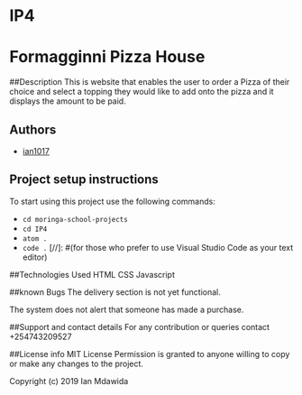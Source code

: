 # IP4
# Formagginni Pizza House

##Description
This is website that enables the user to order a Pizza of their choice and select a topping they would like to add onto the pizza and it displays the amount to be paid.
## Authors
- [ian1017](https://github.com/ian1017)

## Project setup instructions
To start using this project use the following commands:

- `cd moringa-school-projects`
- `cd IP4`
- `atom .`
-  `code .` [//]: #(for those who prefer to use Visual Studio Code as your text editor)

##Technologies Used
HTML
CSS
Javascript

##known Bugs
The delivery section is not yet functional.

The system does not alert that someone has made a purchase.

##Support and contact details
For any contribution or queries contact +254743209527

##License info
MIT License
Permission is granted to anyone willing to copy or make any changes to the project.

Copyright (c) 2019 Ian Mdawida
